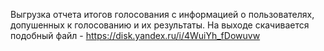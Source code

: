 Выгрузка отчета итогов голосования с информацией о пользователях, допушенных к голосованию и их результаты. На выходе скачивается подобный файл - https://disk.yandex.ru/i/4WuiYh_fDowuvw
